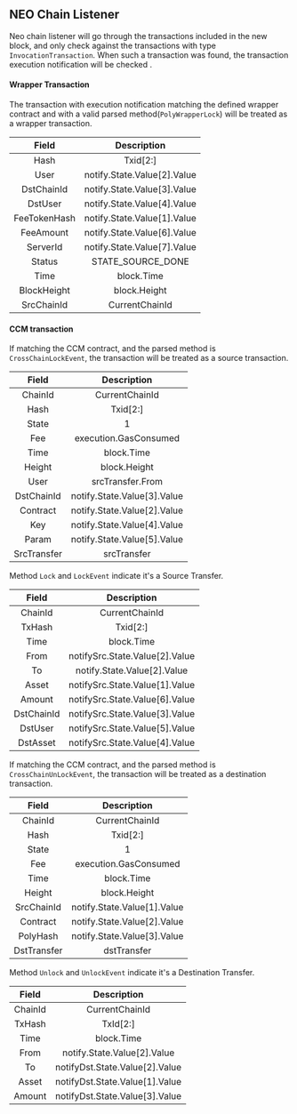 ## NEO Chain Listener


Neo chain listener will go through the transactions included in the new block, and only check against the transactions with type `InvocationTransaction`. When such a transaction was found, the transaction execution notification will be checked . 

#### Wrapper Transaction
The transaction with execution notification matching the defined wrapper contract and with a valid parsed method(`PolyWrapperLock`) will be treated as a wrapper transaction.

Field|Description
:--:|:--:
Hash        | Txid[2:]
User        | notify.State.Value[2].Value
DstChainId  | notify.State.Value[3].Value
DstUser     | notify.State.Value[4].Value
FeeTokenHash| notify.State.Value[1].Value
FeeAmount   | notify.State.Value[6].Value
ServerId    | notify.State.Value[7].Value
Status      | STATE_SOURCE_DONE
Time        | block.Time
BlockHeight | block.Height
SrcChainId  | CurrentChainId


#### CCM transaction

If matching the CCM contract, and the parsed method is `CrossChainLockEvent`, the transaction will be treated as a source transaction.

Field|Description
:--:|:--:
ChainId     | CurrentChainId
Hash        | Txid[2:]
State       | 1
Fee         | execution.GasConsumed
Time        | block.Time
Height      | block.Height
User        | srcTransfer.From
DstChainId  | notify.State.Value[3].Value
Contract    | notify.State.Value[2].Value
Key         | notify.State.Value[4].Value
Param       | notify.State.Value[5].Value
SrcTransfer | srcTransfer

Method `Lock` and `LockEvent` indicate it's a Source Transfer.

Field|Description
:--:|:--:
ChainId     | CurrentChainId 
TxHash      | Txid[2:]
Time        | block.Time
From        | notifySrc.State.Value[2].Value
To          | notify.State.Value[2].Value
Asset       | notifySrc.State.Value[1].Value
Amount      | notifySrc.State.Value[6].Value
DstChainId  | notifySrc.State.Value[3].Value
DstUser     | notifySrc.State.Value[5].Value
DstAsset    | notifySrc.State.Value[4].Value


If matching the CCM contract, and the parsed method is `CrossChainUnLockEvent`, the transaction will be treated as a destination transaction.

Field|Description
:--:|:--:
ChainId     | CurrentChainId
Hash        | Txid[2:]
State       | 1
Fee         | execution.GasConsumed
Time        | block.Time
Height      | block.Height
SrcChainId  | notify.State.Value[1].Value
Contract    | notify.State.Value[2].Value
PolyHash    | notify.State.Value[3].Value
DstTransfer | dstTransfer



Method `Unlock` and `UnlockEvent` indicate it's a Destination Transfer.

Field|Description
:--:|:--:
ChainId | CurrentChainId
TxHash  | TxId[2:]
Time    | block.Time
From    | notify.State.Value[2].Value
To      | notifyDst.State.Value[2].Value
Asset   | notifyDst.State.Value[1].Value
Amount  | notifyDst.State.Value[3].Value



























